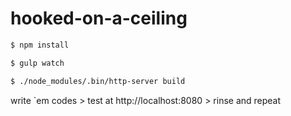 hooked-on-a-ceiling
===================

```bash
$ npm install
```

```bash
$ gulp watch
```

```bash
$ ./node_modules/.bin/http-server build
```

write `em codes > test at http://localhost:8080 > rinse  and repeat 

